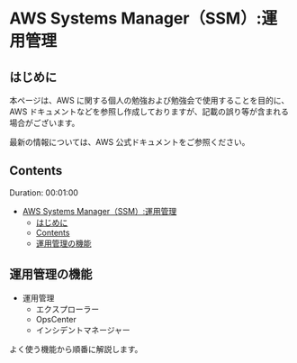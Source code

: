 # AWS Systems Manager（SSM）:運用管理

## はじめに

本ページは、AWS に関する個人の勉強および勉強会で使用することを目的に、AWS ドキュメントなどを参照し作成しておりますが、記載の誤り等が含まれる場合がございます。

最新の情報については、AWS 公式ドキュメントをご参照ください。

## Contents

Duration: 00:01:00

- [AWS Systems Manager（SSM）:運用管理](#aws-systems-managerssm運用管理)
  - [はじめに](#はじめに)
  - [Contents](#contents)
  - [運用管理の機能](#運用管理の機能)

## 運用管理の機能

- 運用管理
  - エクスプローラー
  - OpsCenter
  - インシデントマネージャー

よく使う機能から順番に解説します。
